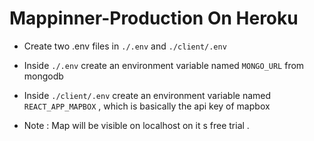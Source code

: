 # Mappinner-Production On Heroku

* Create two .env files in `./.env` and `./client/.env`
* Inside `./.env` create an environment variable named  `MONGO_URL` from mongodb
* Inside  `./client/.env` create an environment variable named  `REACT_APP_MAPBOX` , which is basically the api key of mapbox 

* Note : Map will be visible on localhost on it s free trial . 